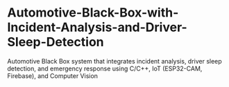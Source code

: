 # Automotive-Black-Box-with-Incident-Analysis-and-Driver-Sleep-Detection
Automotive Black Box system that integrates incident analysis, driver sleep detection, and emergency response using C/C++, IoT (ESP32-CAM, Firebase), and Computer Vision
